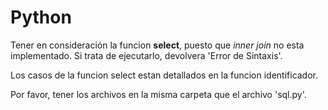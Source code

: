 # Python 

Tener en consideración la funcion **select**, puesto que *inner join* no esta implementado. Si trata de ejecutarlo, devolvera 'Error de Sintaxis'.

Los casos de la funcion select estan detallados en la funcion identificador.

Por favor, tener los archivos en la misma carpeta que el archivo 'sql.py'.
